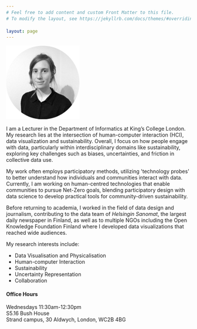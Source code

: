 ```yaml
---
# Feel free to add content and custom Front Matter to this file.
# To modify the layout, see https://jekyllrb.com/docs/themes/#overriding-theme-defaults

layout: page
---
```


<!-- ![Georgia's Photo](assets/georgia.png) -->
<img src="assets/georgia.png" alt="Georgia's Photo" width="200"/>

I am a Lecturer in the Department of Informatics at King’s College London. My research lies at the intersection of human-computer interaction (HCI), data visualization and sustainability. Overall, I focus on how people engage with data, particularly within interdisciplinary domains like sustainability, exploring key challenges such as biases, uncertainties, and friction in collective data use.

My work often employs participatory methods, utilizing 'technology probes' to better understand how individuals and communities interact with data. Currently, I am working on human-centred technologies that enable communities to pursue Net-Zero goals, blending participatory design with data science to develop practical tools for community-driven sustainability.

Before returning to academia, I worked in the field of data design and journalism, contributing to the data team of _Helsingin Sanomat_, the largest daily newspaper in Finland, as well as to multiple NGOs including the Open Knowledge Foundation Finland where I developed data visualizations that reached wide audiences.

<!-- My research examines how people interact with data and specifically how they handle issues such as biases, uncertainties and frictions when using data visualizations. I am also increasingly interested in topics surrounding sustainability and climate justice, especially as they relate to data and AI systems. -->

My research interests include:

- Data Visualisation and Physicalisation
- Human-computer Interaction
- Sustainability
- Uncertainty Representation
- Collaboration


#### **Office Hours**
Wednesdays 11:30am-12:30pm   
S5.16 Bush House    
Strand campus, 30 Aldwych, London, WC2B 4BG  
